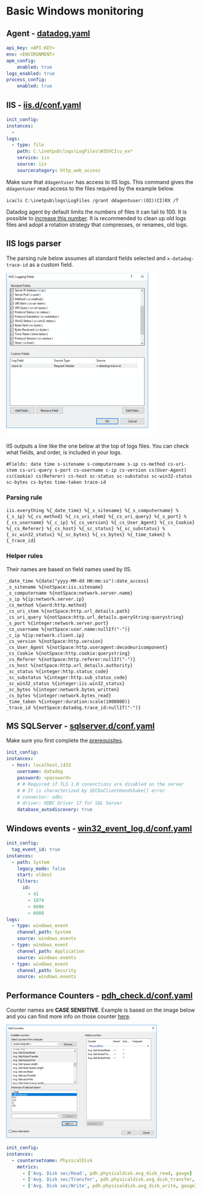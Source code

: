 # Basic Windows monitoring

## Agent - [datadog.yaml](https://github.com/DataDog/datadog-agent/blob/master/pkg/config/config_template.yaml)

```yaml
api_key: <API-KEY>
env: <ENVIRONMENT>
apm_config:
    enabled: true
logs_enabled: true
process_config:
    enabled: true
```

## IIS - [iis.d/conf.yaml](https://github.com/DataDog/integrations-core/blob/master/iis/datadog_checks/iis/data/conf.yaml.example)

```yaml
init_config:
instances:
  - 
logs:
  - type: file
    path: C:\inetpub\logs\LogFiles\W3SVC1\u_ex*
    service: iis
    source: iis
    sourcecategory: http_web_access
```

Make sure that `ddagentuser` has access to IIS logs. This command gives the `ddagentuser` read access to the files required by the example below.

`icacls C:\inetpub\logs\LogFiles /grant ddagentuser:(OI)(CI)RX /T`

Datadog agent by default limits the numbers of files it can tail to 100. It is possible to [increase this number](https://docs.datadoghq.com/logs/faq/how-to-increase-the-number-of-log-files-tailed-by-the-agent/). It is recommended to clean up old logs files and adopt a rotation strategy that compresses, or renames, old logs.

## IIS logs parser

The parsing rule below assumes all standard fields selected and `x-datadog-trace-id` as a custom field.

<img src="img/iis_logging_fields.jpg" width="400px"/>

IIS outputs a line like the one below at the top of logs files. You can check what fields, and order, is included in your logs.

```text
#Fields: date time s-sitename s-computername s-ip cs-method cs-uri-stem cs-uri-query s-port cs-username c-ip cs-version cs(User-Agent) cs(Cookie) cs(Referer) cs-host sc-status sc-substatus sc-win32-status sc-bytes cs-bytes time-taken trace-id
```

### Parsing rule

```grok
iis.everything %{_date_time} %{_s_sitename} %{_s_computername} %{_s_ip} %{_cs_method} %{_cs_uri_stem} %{_cs_uri_query} %{_s_port} %{_cs_username} %{_c_ip} %{_cs_version} %{_cs_User_Agent} %{_cs_Cookie} %{_cs_Referer} %{_cs_host} %{_sc_status} %{_sc_substatus} %{_sc_win32_status} %{_sc_bytes} %{_cs_bytes} %{_time_taken} %{_trace_id}
```

### Helper rules

Their names are based on field names used by IIS.

```grok
_date_time %{date("yyyy-MM-dd HH:mm:ss"):date_access}
_s_sitename %{notSpace:iis.sitename}
_s_computername %{notSpace:network.server.name}
_s_ip %{ip:network.server.ip}
_cs_method %{word:http.method}
_cs_uri_stem %{notSpace:http.url_details.path}
_cs_uri_query %{notSpace:http.url_details.queryString:querystring}
_s_port %{integer:network.server.port}
_cs_username %{notSpace:user.name:nullIf("-")}
_c_ip %{ip:network.client.ip}
_cs_version %{notSpace:http.version}
_cs_User_Agent %{notSpace:http.useragent:decodeuricomponent}
_cs_Cookie %{notSpace:http.cookie:querystring}
_cs_Referer %{notSpace:http.referer:nullIf("-")}
_cs_host %{notSpace:http.url_details.authority}
_sc_status %{integer:http.status_code}
_sc_substatus %{integer:http.sub_status_code}
_sc_win32_status %{integer:iis.win32_status}
_sc_bytes %{integer:network.bytes_written}
_cs_bytes %{integer:network.bytes_read}
_time_taken %{integer:duration:scale(1000000)}
_trace_id %{notSpace:datadog.trace_id:nullIf("-")}
```

## MS SQLServer - [sqlserver.d/conf.yaml](https://github.com/DataDog/integrations-core/blob/master/sqlserver/datadog_checks/sqlserver/data/conf.yaml.example)

Make sure you first complete the [prerequisites](https://docs.datadoghq.com/integrations/sqlserver/?tab=host#prerequisite).

```yaml
init_config:
instances:
  - host: localhost,1433
    username: datadog
    password: <password>
    # # Required if TLS 1.0 conenctions are disabled on the server
    # # It is characterized by SECDoClientHandshake() error
    # connector: odbc
    # driver: ODBC Driver 17 for SQL Server
    database_autodiscovery: true
```

## Windows events - [win32_event_log.d/conf.yaml](https://github.com/DataDog/integrations-core/blob/master/win32_event_log/datadog_checks/win32_event_log/data/conf.yaml.example)

```yaml
init_config:
  tag_event_id: true
instances:
  - path: System
    legacy_mode: false
    start: oldest
    filters:
      id:
        - 41
        - 1074
        - 6006
        - 6008
logs:
  - type: windows_event
    channel_path: System
    source: windows.events
  - type: windows_event
    channel_path: Application
    source: windows.events
  - type: windows_event
    channel_path: Security
    source: windows.events
```

## Performance Counters - [pdh_check.d/conf.yaml](https://github.com/DataDog/integrations-core/blob/master/pdh_check/datadog_checks/pdh_check/data/conf.yaml.example)

Counter names are **CASE SENSITIVE**.  Example is based on the image below and you can find more info on those counter [here](https://docs.microsoft.com/en-us/archive/blogs/askcore/measuring-disk-latency-with-windows-performance-monitor-perfmon).

<img src="img/perf_counters.jpg" width="400px"/>

```yaml
init_config:
instances:
  - countersetname: PhysicalDisk
    metrics:
      - ['Avg. Disk sec/Read', pdh.physicaldisk.avg_disk_read, gauge]
      - ['Avg. Disk sec/Transfer', pdh.physicaldisk.avg_disk_transfer, gauge]
      - ['Avg. Disk sec/Write', pdh.physicaldisk.avg_disk_write, gauge]
```
